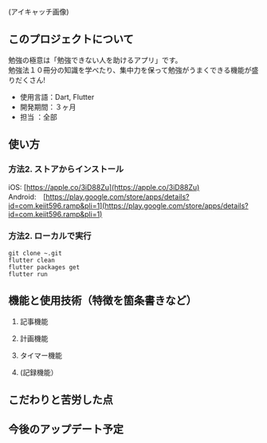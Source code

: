 (アイキャッチ画像)
## このプロジェクトについて
勉強の極意は「勉強できない人を助けるアプリ」です。  
勉強法１０冊分の知識を学べたり、集中力を保って勉強がうまくできる機能が盛りだくさん!  
- 使用言語：Dart, Flutter  
- 開発期間：３ヶ月  
- 担当  ：全部  

## 使い方
### 方法2. ストアからインストール  
iOS: [https://apple.co/3iD88Zu](https://apple.co/3iD88Zu)  
Android:　[https://play.google.com/store/apps/details?id=com.keiit596.ramp&pli=1](https://play.google.com/store/apps/details?id=com.keiit596.ramp&pli=1)  

### 方法2. ローカルで実行
```
git clone ~.git
flutter clean
flutter packages get
flutter run
```

## 機能と使用技術（特徴を箇条書きなど）
1. 記事機能

2. 計画機能
3. タイマー機能
4. (記録機能）

## こだわりと苦労した点

## 今後のアップデート予定
